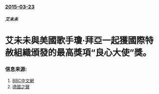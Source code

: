 ### [2015-03-23](/zh/news/2015/03/23/index.md)

##### 艾未未
# 艾未未與美國歌手瓊·拜亞一起獲國際特赦組織頒發的最高獎項“良心大使”獎。 




### 信息来源:

1. [BBC中文網](http://www.bbc.co.uk/zhongwen/trad/china/2015/03/150324_aiweiwei_award)
2. [德國之聲](http://www.dw.de/ai-weiwei-joan-baez-win-top-amnesty-international-award/a-18335963)
